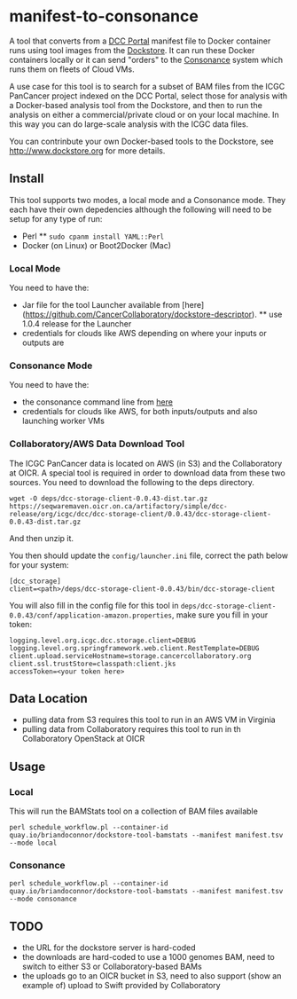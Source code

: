 # manifest-to-consonance

A tool that converts from a [DCC Portal](http://dcc.icgc.org) manifest file to Docker container runs using tool images from the [Dockstore](http://www.dockstore.org).  It can run these Docker containers locally or it can send "orders" to the [Consonance](https://github.com/Consonance/consonance) system which runs them on fleets of Cloud VMs.

A use case for this tool is to search for a subset of BAM files from the ICGC PanCancer project indexed on the DCC Portal, select those for analysis with a Docker-based analysis tool from the Dockstore, and then to run the analysis on either a commercial/private cloud or on your local machine.  In this way you can do large-scale analysis with the ICGC data files.

You can contrinbute your own Docker-based tools to the Dockstore, see http://www.dockstore.org for more details.

## Install

This tool supports two modes, a local mode and a Consonance mode. They each have their own depedencies although the following will need to be setup for any type of run:

* Perl
** `sudo cpanm install YAML::Perl`
* Docker (on Linux) or Boot2Docker (Mac)

### Local Mode

You need to have the:

* Jar file for the tool Launcher available from [here] (https://github.com/CancerCollaboratory/dockstore-descriptor).
** use 1.0.4 release for the Launcher
* credentials for clouds like AWS depending on where your inputs or outputs are

### Consonance Mode

You need to have the:

* the consonance command line from [here](https://github.com/Consonance/consonance)
* credentials for clouds like AWS, for both inputs/outputs and also launching worker VMs

### Collaboratory/AWS Data Download Tool

The ICGC PanCancer data is located on AWS (in S3) and the Collaboratory at OICR.
A special tool is required in order to download data from these two sources.
You need to download the following to the deps directory.

    wget -O deps/dcc-storage-client-0.0.43-dist.tar.gz https://seqwaremaven.oicr.on.ca/artifactory/simple/dcc-release/org/icgc/dcc/dcc-storage-client/0.0.43/dcc-storage-client-0.0.43-dist.tar.gz

And then unzip it.

You then should update the `config/launcher.ini` file, correct the path below for your system:

    [dcc_storage]
    client=<path>/deps/dcc-storage-client-0.0.43/bin/dcc-storage-client

You will also fill in the config file for this tool in `deps/dcc-storage-client-0.0.43/conf/application-amazon.properties`, make sure you fill
in your token:

```
logging.level.org.icgc.dcc.storage.client=DEBUG
logging.level.org.springframework.web.client.RestTemplate=DEBUG
client.upload.serviceHostname=storage.cancercollaboratory.org
client.ssl.trustStore=classpath:client.jks
accessToken=<your token here>
```

## Data Location

* pulling data from S3 requires this tool to run in an AWS VM in Virginia
* pulling data from Collaboratory requires this tool to run in th Collaboratory OpenStack at OICR

## Usage

### Local

This will run the BAMStats tool on a collection of BAM files available

    perl schedule_workflow.pl --container-id quay.io/briandoconnor/dockstore-tool-bamstats --manifest manifest.tsv --mode local

### Consonance

    perl schedule_workflow.pl --container-id quay.io/briandoconnor/dockstore-tool-bamstats --manifest manifest.tsv --mode consonance

## TODO

* the URL for the dockstore server is hard-coded
* the downloads are hard-coded to use a 1000 genomes BAM, need to switch to either S3 or Collaboratory-based BAMs
* the uploads go to an OICR bucket in S3, need to also support (show an example of) upload to Swift provided by Collaboratory
